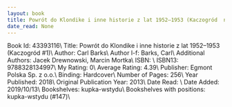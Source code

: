 ```yaml
---
layout: book
title: Powrót do Klondike i inne historie z lat 1952–1953 (Kaczogród  no. 1)
date_read: None
---
```


Book Id: 43393116\ 
Title: Powrót do Klondike i inne historie z lat 1952–1953 (Kaczogród #1)\ 
Author: Carl Barks\ 
Author l-f: Barks, Carl\ 
Additional Authors: Jacek Drewnowski, Marcin Mortka\ 
ISBN: \ 
ISBN13: 9788328134997\ 
My Rating: 0\ 
Average Rating: 4.39\ 
Publisher:  Egmont Polska Sp. z o.o.\ 
Binding: Hardcover\ 
Number of Pages: 256\ 
Year Published: 2018\ 
Original Publication Year: 2013\ 
Date Read: \ 
Date Added: 2019/10/13\ 
Bookshelves: kupka-wstydu\ 
Bookshelves with positions: kupka-wstydu (#147)\ 

